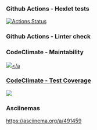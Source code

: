 ### Github Actions - Hexlet tests
[![Actions Status](https://github.com/AndrewDragunskih/python-project-lvl2/workflows/hexlet-check/badge.svg)](https://github.com/AndrewDragunskih/python-project-lvl2/actions)
### Github Actions - Linter check

### CodeClimate - Maintability
<a href="https://codeclimate.com/github/AndrewDragunskih/python-project-lvl2/maintainability"><img src="https://api.codeclimate.com/v1/badges/93bdd57acfcb866c9197/maintainability" /></a
### CodeClimate - Test Coverage
<a href="https://codeclimate.com/github/AndrewDragunskih/python-project-lvl2/test_coverage"><img src="https://api.codeclimate.com/v1/badges/93bdd57acfcb866c9197/test_coverage" /></a>
### Asciinemas
https://asciinema.org/a/491459
